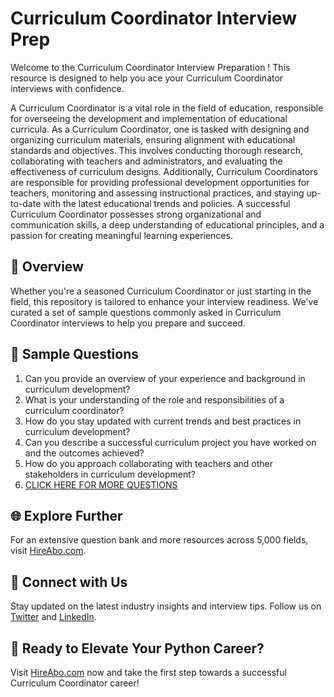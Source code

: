 # Curriculum Coordinator Interview Prep

Welcome to the Curriculum Coordinator Interview Preparation ! This resource is designed to help you ace your Curriculum Coordinator interviews with confidence.

A Curriculum Coordinator is a vital role in the field of education, responsible for overseeing the development and implementation of educational curricula. As a Curriculum Coordinator, one is tasked with designing and organizing curriculum materials, ensuring alignment with educational standards and objectives. This involves conducting thorough research, collaborating with teachers and administrators, and evaluating the effectiveness of curriculum designs. Additionally, Curriculum Coordinators are responsible for providing professional development opportunities for teachers, monitoring and assessing instructional practices, and staying up-to-date with the latest educational trends and policies. A successful Curriculum Coordinator possesses strong organizational and communication skills, a deep understanding of educational principles, and a passion for creating meaningful learning experiences.

## 🚀 Overview

Whether you're a seasoned Curriculum Coordinator or just starting in the field, this repository is tailored to enhance your interview readiness. We've curated a set of sample questions commonly asked in Curriculum Coordinator interviews to help you prepare and succeed.

## 📝 Sample Questions

1. Can you provide an overview of your experience and background in curriculum development?
2. What is your understanding of the role and responsibilities of a curriculum coordinator?
3. How do you stay updated with current trends and best practices in curriculum development?
4. Can you describe a successful curriculum project you have worked on and the outcomes achieved?
5. How do you approach collaborating with teachers and other stakeholders in curriculum development?
6. [CLICK HERE FOR MORE QUESTIONS](https://hireabo.com/job/4_4_4/Curriculum%20Coordinator)

## 🌐 Explore Further

For an extensive question bank and more resources across 5,000 fields, visit [HireAbo.com](https://www.hireabo.com).

## 📱 Connect with Us

Stay updated on the latest industry insights and interview tips. Follow us on [Twitter](https://twitter.com/hireabo) and [LinkedIn](https://www.linkedin.com/in/hire-abo-3609972a8/).

## 🚀 Ready to Elevate Your Python Career?

Visit [HireAbo.com](https://www.hireabo.com) now and take the first step towards a successful Curriculum Coordinator career!